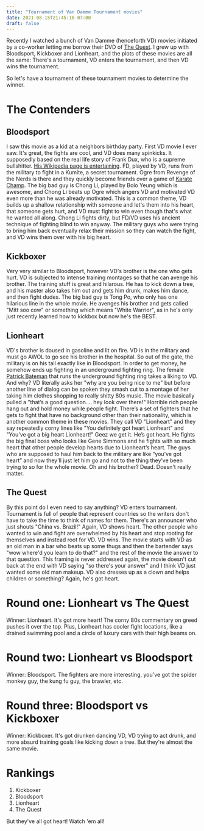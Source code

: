 ```yaml
---
title: "Tournament of Van Damme Tournament movies"
date: 2021-08-15T21:45:10-07:00
draft: false
---
```


Recently I watched a bunch of Van Damme (henceforth VD) movies initiated by a co-worker letting me borrow their DVD of [The Quest](https://www.imdb.com/title/tt0117420/?ref_=fn_al_tt_2). I grew up with Bloodsport, Kickboxer and Lionheart, and the plots of these movies are all the same: There's a tournament, VD enters the tournament, and then VD wins the tournament.

So let's have a tournament of these tournament movies to determine the winner.

# The Contenders

## Bloodsport

I saw this movie as a kid at a neighbors birthday party. First VD movie I ever saw. It's great, the fights are cool, and VD does many spinkicks. It supposedly based on the real life story of Frank Dux, who is a supreme bullshitter. [His Wikipedia page is entertaining](https://en.wikipedia.org/wiki/Frank_Dux). FD, played by VD, runs from the military to fight in a Kumite, a secret tournament. Ogre from Revenge of the Nerds is there and they quickly become friends over a game of [Karate Champ](https://en.wikipedia.org/wiki/Karate_Champ). The big bad guy is Chong Li, played by Bolo Yeung which is awesome, and Chong Li beats up Ogre which angers VD and motivated VD even more than he was already motivated. This is a common theme, VD builds up a shallow relationship with someone and let's them into his heart, that someone gets hurt, and VD must fight to win even though that's what he wanted all along. Chong Li fights dirty, but FD/VD uses his ancient technique of fighting blind to win anyway. The military guys who were trying to bring him back eventually relax their mission so they can watch the fight, and VD wins them over with his big heart.

## Kickboxer

Very very similar to Bloodsport, however VD's brother is the one who gets hurt. VD is subjected to intense training montages so that he can avenge his brother. The training stuff is great and hilarous. He has to kick down a tree, and his master also takes him out and gets him drunk, makes him dance, and then fight dudes. The big bad guy is Tong Po, who only has one hilarious line in the whole movie. He avenges his brother and gets called "Mitt soo cow" or something which means "White Warrior", as in he's only just recently learned how to kickbox but now he's the BEST.

## Lionheart

VD's brother is doused in gasoline and lit on fire. VD is in the military and must go AWOL to go see his brother in the hospital. So out of the gate, the military is on his tail exactly like in Bloodsport. In order to get money, he somehow ends up fighting in an underground fighting ring. The female [Patrick Bateman](https://en.wikipedia.org/wiki/Patrick_Bateman) that runs the underground fighting ring takes a liking to VD. And why? VD literally asks her "why are you being nice to me" but before another line of dialog can be spoken they smash cut to a montage of her taking him clothes shopping to really shitty 80s music. The movie basically pulled a "that’s a good question.... hey look over there!" Horrible rich people hang out and hold money while people fight. There’s a set of fighters that he gets to fight that have no background other than their nationality, which is another common theme in these movies. They call VD "Lionheart" and they say repeatedly corny lines like "You definitely got heart Lionheart" and "You’ve got a big heart Lionheart!" Geez we get it. He’s got heart. He fights the big final boss who looks like Gene Simmons and he fights with so much heart that other people develop hearts due to Lionheart’s heart. The guys who are supposed to haul him back to the military are like “you’ve got heart” and now they'll just let him go and not to the thing they’ve been trying to so for the whole movie. Oh and his brother? Dead. Doesn't really matter.

## The Quest

By this point do I even need to say anything? VD enters tournament. Tournament is full of people that represent countries so the writers don't have to take the time to think of names for them. There's an announcer who just shouts "China vs. Brazil!" Again, VD shows heart. The other people who wanted to win and fight are overwhelmed by his heart and stop rooting for themselves and instead root for VD. VD wins. The movie starts with VD as an old man in a bar who beats up some thugs and then the bartender says "wow where'd you learn to do that?" and the rest of the movie the answer to that question. This framing is never addressed again, the movie doesn't cut back at the end with VD saying "so there's your answer" and I think VD just wanted some old man makeup. VD also dresses up as a clown and helps children or something? Again, he's got heart.

# Round one: Lionheart vs The Quest

Winner: Lionheart. It's got more heart! The corny 80s commentary on greed pushes it over the top. Plus, Lionheart has cooler fight locations, like a drained swimming pool and a circle of luxury cars with their high beams on.

# Round two: Lionheart vs Bloodsport

Winner: Bloodsport. The fighters are more interesting, you've got the spider monkey guy, the kung fu guy, the brawler, etc.

# Round three: Bloodsport vs Kickboxer

Winner: Kickboxer. It's got drunken dancing VD, VD trying to act drunk, and more absurd training goals like kicking down a tree. But they're almost the same movie.

# Rankings

1. Kickboxer
2. Bloodsport
3. Lionheart
4. The Quest

But they've all got heart! Watch 'em all!
